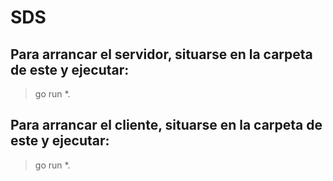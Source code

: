 # SDS

## Para arrancar el servidor, situarse en la carpeta de este y ejecutar:
> go run *.

## Para arrancar el cliente, situarse en la carpeta de este y ejecutar:
> go run *.
